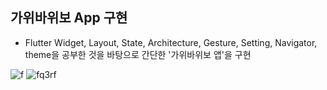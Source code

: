 ## 가위바위보 App 구현
 - Flutter Widget, Layout, State, Architecture, Gesture, Setting, Navigator, theme을 공부한 것을 바탕으로
간단한 '가위바위보 앱'을 구현

![f](https://github.com/hwibinissuccess/FlutterBasicPrac/assets/106446510/d8aa9898-6ed3-4800-853a-2ba7ced31ca6)
![fq3rf](https://github.com/hwibinissuccess/FlutterBasicPrac/assets/106446510/fb361255-dc98-49d4-a674-1f61a897bd74)
